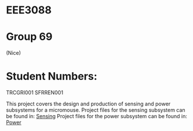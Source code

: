# EEE3088 
# Group 69 
(Nice)
# Student Numbers:
TRCGRI001
SFRREN001

This project covers the design and production of sensing and power subsystems for a micromouse.
Project files for the sensing subsystem can be found in: [Sensing]([https://nodejs.org/](https://github.com/griffblob/EEE3088-69/tree/main/EEE3088%20Sensing))
Project files for the power subsystem can be found in: [Power]([https://nodejs.org/](https://github.com/griffblob/EEE3088-69/tree/main/EEE3088%20Sensing))
